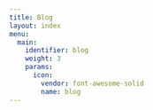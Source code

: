 ```yaml
---
title: Blog
layout: index
menu:
  main:
    identifier: blog
    weight: 3
    params:
      icon: 
        vendor: font-awesome-solid
        name: blog
---
```

